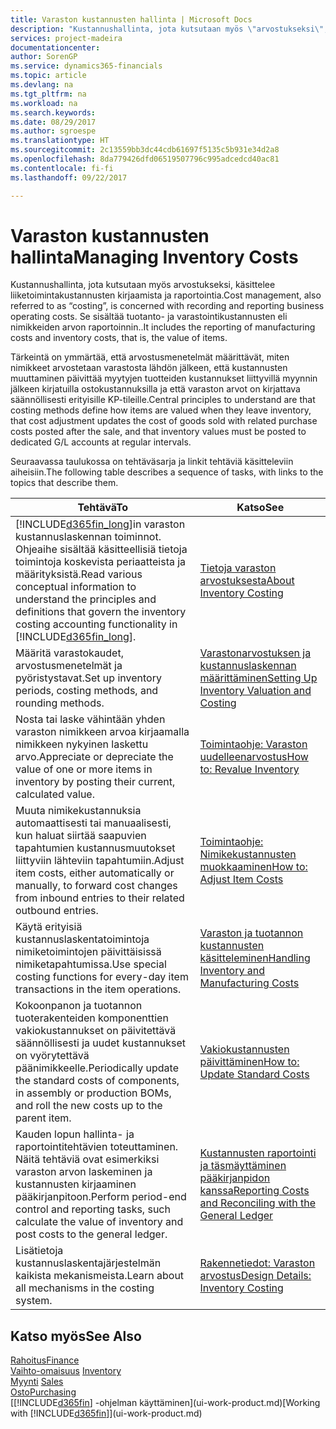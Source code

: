 ```yaml
---
title: Varaston kustannusten hallinta | Microsoft Docs
description: "Kustannushallinta, jota kutsutaan myös \"arvostukseksi\", käsittelee liiketoiminnan toimintokustannusten tallennusta ja raportointia. Se sisältää tuotanto- ja varastointikustannusten eli nimikkeiden arvon raportoinnin.."
services: project-madeira
documentationcenter: 
author: SorenGP
ms.service: dynamics365-financials
ms.topic: article
ms.devlang: na
ms.tgt_pltfrm: na
ms.workload: na
ms.search.keywords: 
ms.date: 08/29/2017
ms.author: sgroespe
ms.translationtype: HT
ms.sourcegitcommit: 2c13559bb3dc44cdb61697f5135c5b931e34d2a8
ms.openlocfilehash: 8da779426dfd06519507796c995adcedcd40ac81
ms.contentlocale: fi-fi
ms.lasthandoff: 09/22/2017

---
```

# <a name="managing-inventory-costs"></a><span data-ttu-id="d837b-104">Varaston kustannusten hallinta</span><span class="sxs-lookup"><span data-stu-id="d837b-104">Managing Inventory Costs</span></span>
<span data-ttu-id="d837b-105">Kustannushallinta, jota kutsutaan myös arvostukseksi, käsittelee liiketoimintakustannusten kirjaamista ja raportointia.</span><span class="sxs-lookup"><span data-stu-id="d837b-105">Cost management, also referred to as “costing”, is concerned with recording and reporting business operating costs.</span></span> <span data-ttu-id="d837b-106">Se sisältää tuotanto- ja varastointikustannusten eli nimikkeiden arvon raportoinnin..</span><span class="sxs-lookup"><span data-stu-id="d837b-106">It includes the reporting of manufacturing costs and inventory costs, that is, the value of items.</span></span>   

<span data-ttu-id="d837b-107">Tärkeintä on ymmärtää, että arvostusmenetelmät määrittävät, miten nimikkeet arvostetaan varastosta lähdön jälkeen, että kustannusten muuttaminen päivittää myytyjen tuotteiden kustannukset liittyvillä myynnin jälkeen kirjatuilla ostokustannuksilla ja että varaston arvot on kirjattava säännöllisesti erityisille KP-tileille.</span><span class="sxs-lookup"><span data-stu-id="d837b-107">Central principles to understand are that costing methods define how items are valued when they leave inventory, that cost adjustment updates the cost of goods sold with related purchase costs posted after the sale, and that inventory values must be posted to dedicated G/L accounts at regular intervals.</span></span>

<span data-ttu-id="d837b-108">Seuraavassa taulukossa on tehtäväsarja ja linkit tehtäviä käsitteleviin aiheisiin.</span><span class="sxs-lookup"><span data-stu-id="d837b-108">The following table describes a sequence of tasks, with links to the topics that describe them.</span></span>

|<span data-ttu-id="d837b-109">**Tehtävä**</span><span class="sxs-lookup"><span data-stu-id="d837b-109">**To**</span></span>|<span data-ttu-id="d837b-110">**Katso**</span><span class="sxs-lookup"><span data-stu-id="d837b-110">**See**</span></span>|  
|------------|-------------|  
|<span data-ttu-id="d837b-111">[!INCLUDE[d365fin_long](includes/d365fin_long_md.md)]in varaston kustannuslaskennan toiminnot. Ohjeaihe sisältää käsitteellisiä tietoja toimintoja koskevista periaatteista ja määrityksistä.</span><span class="sxs-lookup"><span data-stu-id="d837b-111">Read various conceptual information to understand the principles and definitions that govern the inventory costing accounting functionality in [!INCLUDE[d365fin_long](includes/d365fin_long_md.md)].</span></span>|[<span data-ttu-id="d837b-112">Tietoja varaston arvostuksesta</span><span class="sxs-lookup"><span data-stu-id="d837b-112">About Inventory Costing</span></span>](finance-learn-about-costing.md)|  
|<span data-ttu-id="d837b-113">Määritä varastokaudet, arvostusmenetelmät ja pyöristystavat.</span><span class="sxs-lookup"><span data-stu-id="d837b-113">Set up inventory periods, costing methods, and rounding methods.</span></span>|[<span data-ttu-id="d837b-114">Varastonarvostuksen ja kustannuslaskennan määrittäminen</span><span class="sxs-lookup"><span data-stu-id="d837b-114">Setting Up Inventory Valuation and Costing</span></span>](finance-set-up-inventory-valuation-and-costing.md)|
|<span data-ttu-id="d837b-115">Nosta tai laske vähintään yhden varaston nimikkeen arvoa kirjaamalla nimikkeen nykyinen laskettu arvo.</span><span class="sxs-lookup"><span data-stu-id="d837b-115">Appreciate or depreciate the value of one or more items in inventory by posting their current, calculated value.</span></span>|[<span data-ttu-id="d837b-116">Toimintaohje: Varaston uudelleenarvostus</span><span class="sxs-lookup"><span data-stu-id="d837b-116">How to: Revalue Inventory</span></span>](inventory-how-revalue-inventory.md)|
|<span data-ttu-id="d837b-117">Muuta nimikekustannuksia automaattisesti tai manuaalisesti, kun haluat siirtää saapuvien tapahtumien kustannusmuutokset liittyviin lähteviin tapahtumiin.</span><span class="sxs-lookup"><span data-stu-id="d837b-117">Adjust item costs, either automatically or manually, to forward cost changes from inbound entries to their related outbound entries.</span></span>|[<span data-ttu-id="d837b-118">Toimintaohje: Nimikekustannusten muokkaaminen</span><span class="sxs-lookup"><span data-stu-id="d837b-118">How to: Adjust Item Costs</span></span>](inventory-how-adjust-item-costs.md)|
|<span data-ttu-id="d837b-119">Käytä erityisiä kustannuslaskentatoimintoja nimiketoimintojen päivittäisissä nimiketapahtumissa.</span><span class="sxs-lookup"><span data-stu-id="d837b-119">Use special costing functions for every-day item transactions in the item operations.</span></span>|[<span data-ttu-id="d837b-120">Varaston ja tuotannon kustannusten käsitteleminen</span><span class="sxs-lookup"><span data-stu-id="d837b-120">Handling Inventory and Manufacturing Costs</span></span>](finance-handle-inventory-and-manufacturing-costs.md)|  
|<span data-ttu-id="d837b-121">Kokoonpanon ja tuotannon tuoterakenteiden komponenttien vakiokustannukset on päivitettävä säännöllisesti ja uudet kustannukset on vyörytettävä päänimikkeelle.</span><span class="sxs-lookup"><span data-stu-id="d837b-121">Periodically update the standard costs of components, in assembly or production BOMs, and roll the new costs up to the parent item.</span></span>|[<span data-ttu-id="d837b-122">Vakiokustannusten päivittäminen</span><span class="sxs-lookup"><span data-stu-id="d837b-122">How to: Update Standard Costs</span></span>](finance-how-to-update-standard-costs.md)|
|<span data-ttu-id="d837b-123">Kauden lopun hallinta- ja raportointitehtävien toteuttaminen. Näitä tehtäviä ovat esimerkiksi varaston arvon laskeminen ja kustannusten kirjaaminen pääkirjanpitoon.</span><span class="sxs-lookup"><span data-stu-id="d837b-123">Perform period-end control and reporting tasks, such calculate the value of inventory and post costs to the general ledger.</span></span>|[<span data-ttu-id="d837b-124">Kustannusten raportointi ja täsmäyttäminen pääkirjanpidon kanssa</span><span class="sxs-lookup"><span data-stu-id="d837b-124">Reporting Costs and Reconciling with the General Ledger</span></span>](finance-report-costs-and-reconcile-with-the-general-ledger.md)|  
|<span data-ttu-id="d837b-125">Lisätietoja kustannuslaskentajärjestelmän kaikista mekanismeista.</span><span class="sxs-lookup"><span data-stu-id="d837b-125">Learn about all mechanisms in the costing system.</span></span>|[<span data-ttu-id="d837b-126">Rakennetiedot: Varaston arvostus</span><span class="sxs-lookup"><span data-stu-id="d837b-126">Design Details: Inventory Costing</span></span>](design-details-inventory-costing.md)|  

## <a name="see-also"></a><span data-ttu-id="d837b-127">Katso myös</span><span class="sxs-lookup"><span data-stu-id="d837b-127">See Also</span></span>  
 [<span data-ttu-id="d837b-128">Rahoitus</span><span class="sxs-lookup"><span data-stu-id="d837b-128">Finance</span></span>](finance.md)  
 <span data-ttu-id="d837b-129">[Vaihto-omaisuus](inventory-manage-inventory.md) </span><span class="sxs-lookup"><span data-stu-id="d837b-129">[Inventory](inventory-manage-inventory.md) </span></span>  
 <span data-ttu-id="d837b-130">[Myynti](sales-manage-sales.md) </span><span class="sxs-lookup"><span data-stu-id="d837b-130">[Sales](sales-manage-sales.md) </span></span>  
 [<span data-ttu-id="d837b-131">Osto</span><span class="sxs-lookup"><span data-stu-id="d837b-131">Purchasing</span></span>](purchasing-manage-purchasing.md)  
 <span data-ttu-id="d837b-132">[[!INCLUDE[d365fin](includes/d365fin_md.md)] -ohjelman käyttäminen](ui-work-product.md)</span><span class="sxs-lookup"><span data-stu-id="d837b-132">[Working with [!INCLUDE[d365fin](includes/d365fin_md.md)]](ui-work-product.md)</span></span>

